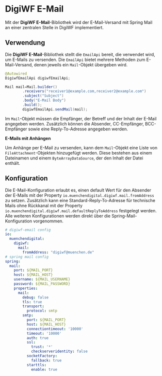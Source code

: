 # DigiWF E-Mail

Mit der **DigiWF E-Mail**-Bibliothek wird der E-Mail-Versand mit Spring Mail an einer zentralen Stelle in DigiWF
implementiert.

## Verwendung

Die **DigiWF E-Mail**-Bibliothek stellt die `EmailApi` bereit, die verwendet wird, um E-Mails zu versenden.
Die `EmailApi` bietet mehrere Methoden zum E-Mail-Versand, denen jeweils ein `Mail`-Objekt übergeben wird.

```java
@Autowired
DigiwfEmailApi digiwfEmailApi;

Mail mail=Mail.builder()
        .receivers("receiver1@example.com,receiver2@example.com")
        .subject("Subject")
        .body("E-Mail Body")
        .build();
        digiwfEmailApi.sendMail(mail);
```

Im `Mail`-Objekt müssen die Empfänger, der Betreff und der Inhalt der E-Mail angegeben werden.
Zusätzlich können die Absender, CC-Empfänger, BCC-Empfänger sowie eine Reply-To-Adresse angegeben werden.

**E-Mails mit Anhängen**

Um Anhänge per E-Mail zu versenden, kann dem `Mail`-Objekt eine Liste von `FileAttachment`-Objekten hinzugefügt werden.
Diese bestehen aus einem Dateinamen und einem `ByteArrayDataSource`, der den Inhalt der Datei enthält.

## Konfiguration

Die E-Mail-Konfiguration erlaubt es, einen default Wert für den Absender der E-Mails mit der
Property `io.muenchendigital.digiwf.mail.fromAddress` zu setzen.
Zusätzlich kann eine Standard-Reply-To-Adresse für technische Mails ohne Rückkanal mit der
Property `io.muenchendigital.digiwf.mail.defaultReplyToAddress` festgelegt werden.
Alle weiteren Konfigurationen werden direkt über die Spring-Mail-Konfiguration vorgenommen.

```yaml
# digiwf-email config
io:
  muenchendigital:
    digiwf:
      mail:
        fromAddress: "digiwf@muenchen.de"
# spring mail config
spring:
  mail:
    port: ${MAIL_PORT}
    host: ${MAIL_HOST}
    username: ${MAIL_USERNAME}
    password: ${MAIL_PASSWORD}
    properties:
      mail:
        debug: false
        tls: true
        transport:
          protocol: smtp
        smtp:
          port: ${MAIL_PORT}
          host: ${MAIL_HOST}
          connectiontimeout: '10000'
          timeout: '10000'
          auth: true
          ssl:
            trust: '*'
            checkserveridentity: false
          socketFactory:
            fallback: true
          starttls:
            enable: true
```